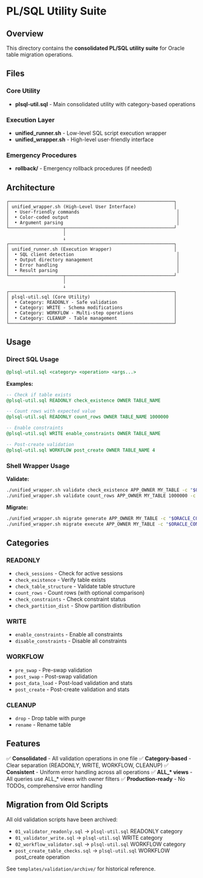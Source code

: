 # PL/SQL Utility Suite

## Overview

This directory contains the **consolidated PL/SQL utility suite** for Oracle table migration operations.

## Files

### Core Utility

- **plsql-util.sql** - Main consolidated utility with category-based operations

### Execution Layer

- **unified_runner.sh** - Low-level SQL script execution wrapper
- **unified_wrapper.sh** - High-level user-friendly interface

### Emergency Procedures

- **rollback/** - Emergency rollback procedures (if needed)

## Architecture

```
┌─────────────────────────────────────────────────────────────┐
│ unified_wrapper.sh (High-Level User Interface)              │
│  • User-friendly commands                                    │
│  • Color-coded output                                        │
│  • Argument parsing                                          │
└────────────────────┬────────────────────────────────────────┘
                     │
                     ↓
┌─────────────────────────────────────────────────────────────┐
│ unified_runner.sh (Execution Wrapper)                       │
│  • SQL client detection                                      │
│  • Output directory management                               │
│  • Error handling                                            │
│  • Result parsing                                            │
└────────────────────┬────────────────────────────────────────┘
                     │
                     ↓
┌─────────────────────────────────────────────────────────────┐
│ plsql-util.sql (Core Utility)                               │
│  • Category: READONLY - Safe validation                     │
│  • Category: WRITE - Schema modifications                   │
│  • Category: WORKFLOW - Multi-step operations               │
│  • Category: CLEANUP - Table management                     │
└─────────────────────────────────────────────────────────────┘
```

## Usage

### Direct SQL Usage

```sql
@plsql-util.sql <category> <operation> <args...>
```

**Examples:**

```sql
-- Check if table exists
@plsql-util.sql READONLY check_existence OWNER TABLE_NAME

-- Count rows with expected value
@plsql-util.sql READONLY count_rows OWNER TABLE_NAME 1000000

-- Enable constraints
@plsql-util.sql WRITE enable_constraints OWNER TABLE_NAME

-- Post-create validation
@plsql-util.sql WORKFLOW post_create OWNER TABLE_NAME 4
```

### Shell Wrapper Usage

**Validate:**

```bash
./unified_wrapper.sh validate check_existence APP_OWNER MY_TABLE -c "$ORACLE_CONN"
./unified_wrapper.sh validate count_rows APP_OWNER MY_TABLE 1000000 -c "$ORACLE_CONN"
```

**Migrate:**

```bash
./unified_wrapper.sh migrate generate APP_OWNER MY_TABLE -c "$ORACLE_CONN"
./unified_wrapper.sh migrate execute APP_OWNER MY_TABLE -c "$ORACLE_CONN"
```

## Categories

### READONLY

- `check_sessions` - Check for active sessions
- `check_existence` - Verify table exists
- `check_table_structure` - Validate table structure
- `count_rows` - Count rows (with optional comparison)
- `check_constraints` - Check constraint status
- `check_partition_dist` - Show partition distribution

### WRITE

- `enable_constraints` - Enable all constraints
- `disable_constraints` - Disable all constraints

### WORKFLOW

- `pre_swap` - Pre-swap validation
- `post_swap` - Post-swap validation
- `post_data_load` - Post-load validation and stats
- `post_create` - Post-create validation and stats

### CLEANUP

- `drop` - Drop table with purge
- `rename` - Rename table

## Features

✅ **Consolidated** - All validation operations in one file
✅ **Category-based** - Clear separation (READONLY, WRITE, WORKFLOW, CLEANUP)
✅ **Consistent** - Uniform error handling across all operations
✅ **ALL\_\* views** - All queries use ALL\_\* views with owner filters
✅ **Production-ready** - No TODOs, comprehensive error handling

## Migration from Old Scripts

All old validation scripts have been archived:

- `01_validator_readonly.sql` → `plsql-util.sql` READONLY category
- `01_validator_write.sql` → `plsql-util.sql` WRITE category
- `02_workflow_validator.sql` → `plsql-util.sql` WORKFLOW category
- `post_create_table_checks.sql` → `plsql-util.sql` WORKFLOW post_create operation

See `templates/validation/archive/` for historical reference.
